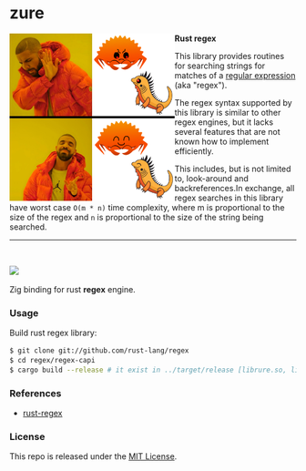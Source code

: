 # zure

<img align="left" style="width:290px" src="https://raw.githubusercontent.com/thechampagne/zure/main/.github/assets/logo.jpg" width="290px">

**Rust regex**

This library provides routines for searching strings for matches of a [regular expression](https://en.wikipedia.org/wiki/Regular_expression) (aka "regex").

The regex syntax supported by this library is similar to other regex engines, but it lacks several features that are not known how to implement efficiently.

This includes, but is not limited to, look-around and backreferences.In exchange, all regex searches in this library have worst case `O(m * n)` time complexity, where m is proportional to the size of the regex and `n` is proportional to the size of the string being searched.

---

<br>

[![](https://img.shields.io/github/license/thechampagne/zure)](https://github.com/thechampagne/zure/blob/main/LICENSE)

Zig binding for rust **regex** engine.

### Usage

Build rust regex library:
```sh
$ git clone git://github.com/rust-lang/regex
$ cd regex/regex-capi
$ cargo build --release # it exist in ../target/release [librure.so, librure.a]
```

### References
 - [rust-regex](https://github.com/rust-lang/regex/)

### License

This repo is released under the [MIT License](https://github.com/thechampagne/zure/blob/main/LICENSE).
